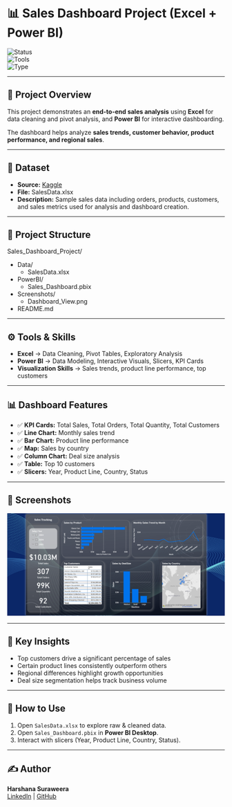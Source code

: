 # 📊 Sales Dashboard Project (Excel + Power BI)

![Status](https://img.shields.io/badge/Project-Completed-brightgreen)  
![Tools](https://img.shields.io/badge/Tools-Excel%20%7C%20Power%20BI-blue)  
![Type](https://img.shields.io/badge/Category-Data%20Analytics-orange)

---

## 📌 Project Overview
This project demonstrates an **end-to-end sales analysis** using **Excel** for data cleaning and pivot analysis, and **Power BI** for interactive dashboarding.

The dashboard helps analyze **sales trends, customer behavior, product performance, and regional sales**.

---
## 📁 Dataset

- **Source:** [Kaggle](https://www.kaggle.com/)  
- **File:** SalesData.xlsx  
- **Description:** Sample sales data including orders, products, customers, and sales metrics used for analysis and dashboard creation.
---

## 📂 Project Structure

Sales_Dashboard_Project/
- Data/
  - SalesData.xlsx
- PowerBI/
  - Sales_Dashboard.pbix
- Screenshots/
  - Dashboard_View.png
- README.md

---

## ⚙️ Tools & Skills
- **Excel** → Data Cleaning, Pivot Tables, Exploratory Analysis  
- **Power BI** → Data Modeling, Interactive Visuals, Slicers, KPI Cards  
- **Visualization Skills** → Sales trends, product line performance, top customers  

---

## 📊 Dashboard Features
- ✅ **KPI Cards:** Total Sales, Total Orders, Total Quantity, Total Customers  
- ✅ **Line Chart:** Monthly sales trend  
- ✅ **Bar Chart:** Product line performance  
- ✅ **Map:** Sales by country  
- ✅ **Column Chart:** Deal size analysis  
- ✅ **Table:** Top 10 customers  
- ✅ **Slicers:** Year, Product Line, Country, Status  

---

## 📸 Screenshots
![Dashboard Screenshot](Screenshots/Dashboard_View.png)

---

## 🔑 Key Insights
- Top customers drive a significant percentage of sales  
- Certain product lines consistently outperform others  
- Regional differences highlight growth opportunities  
- Deal size segmentation helps track business volume  

---

## 🚀 How to Use
1. Open `SalesData.xlsx` to explore raw & cleaned data.  
2. Open `Sales_Dashboard.pbix` in **Power BI Desktop**.  
3. Interact with slicers (Year, Product Line, Country, Status).  

---

## ✍️ Author
**Harshana Suraweera**  
[LinkedIn](www.linkedin.com/in/harshana-suraweera) | [GitHub](https://github.com/harshana1)  
